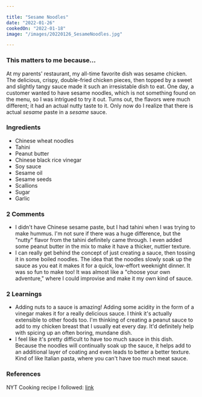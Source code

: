 ```yaml
---

title: "Sesame Noodles"
date: "2022-01-26"
cookedOn: "2022-01-18"
image: "/images/20220126_SesameNoodles.jpg"

---
```


### This matters to me because...
At my parents' restaurant, my all-time favorite dish was sesame chicken. The delicious, crispy, double-fried chicken pieces, then topped by a sweet and slightly tangy sauce made it such an irresistable dish to eat. One day, a customer wanted to have sesame noodles, which is not something found on the menu, so I was intrigued to try it out. Turns out, the flavors were much different; it had an actual nutty taste to it. Only now do I realize that there is actual *sesame* paste in a *sesame* sauce. 

### Ingredients
* Chinese wheat noodles
* Tahini
* Peanut butter
* Chinese black rice vinegar
* Soy sauce
* Sesame oil
* Sesame seeds
* Scallions
* Sugar
* Garlic


### 2 Comments
* I didn't have Chinese sesame paste, but I had tahini when I was trying to make hummus. I'm not sure if there was a huge difference, but the "nutty" flavor from the tahini definitely came through. I even added some peanut butter in the mix to make it have a thicker, nuttier texture. 
* I can really get behind the concept of just creating a sauce, then tossing it in some boiled noodles. The idea that the noodles slowly soak up the sauce as you eat it makes it for a quick, low-effort weeknight dinner. It was so fun to make too! It was almost like a "choose your own adventure," where I could improvise and make it my own kind of sauce. 

### 2 Learnings
* Adding nuts to a sauce is amazing! Adding some acidity in the form of a vinegar makes it for a really delicious sauce. I think it's actually extensible to other foods too. I'm thinking of creating a peanut sauce to add to my chicken breast that I usually eat every day. It'd definitely help with spicing up an often boring, mundane dish.
* I feel like it's pretty difficult to have too much sauce in this dish. Because the noodles will continually soak up the sauce, it helps add to an additional layer of coating and even leads to better a better texture. Kind of like Italian pasta, where you can't have too much meat sauce.
  

### References
NYT Cooking recipe I followed: [link](https://cooking.nytimes.com/recipes/9558-takeout-style-sesame-noodles)